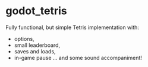 # godot_tetris
Fully functional, but simple Tetris implementation with:
* options,
* small leaderboard,
* saves and loads,
* in-game pause
... and some sound accompaniment!